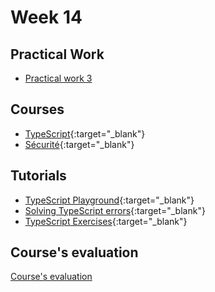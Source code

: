 # Week 14

## Practical Work

 - [Practical work 3](../../practical-works/practical-work-3/)

## Courses

- [TypeScript](https://web-classroom.github.io/slides/13-typescript.html#/){:target="_blank"}
- [Sécurité](https://web-classroom.github.io/slides/9-security.html#/){:target="_blank"}

## Tutorials

- [TypeScript Playground](https://www.typescriptlang.org/play){:target="_blank"}
- [Solving TypeScript errors](https://www.totaltypescript.com/tutorials/solving-typescript-errors/errors/fixing-x-is-not-assignable-to-y/exercise){:target="_blank"}
- [TypeScript Exercises](https://typescript-exercises.github.io/#exercise=4&file=%2Findex.ts){:target="_blank"}

<!-- ## How-to Guides

TODO -->

## Course's evaluation

[Course's evaluation](../../reference/about-evaluation-2023.md)

<!-- ## Quiz

TODO -->
